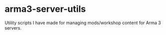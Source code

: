 # arma3-server-utils
Utility scripts I have made for managing mods/workshop content for Arma 3 servers.
